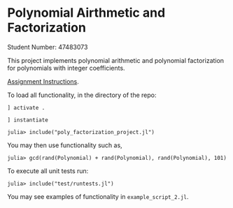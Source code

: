 # Polynomial Airthmetic and Factorization

Student Number: 47483073

This project implements polynomial arithmetic and polynomial factorization for polynomials with integer coefficients. 

[Assignment Instructions](https://courses.smp.uq.edu.au/MATH2504/2024/assessment_html/project1.html).

To load all functionality, in the directory of the repo:

```
] activate .
```

```
] instantiate
```

```
julia> include("poly_factorization_project.jl")
```

You may then use functionality such as,

```
julia> gcd(rand(Polynomial) + rand(Polynomial), rand(Polynomial), 101)
```

To execute all unit tests run:

```
julia> include("test/runtests.jl")
```

You may see examples of functionality in `example_script_2.jl`.
